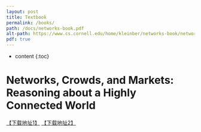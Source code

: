 ```yaml
---
layout: post
title: Textbook
permalink: /books/
path: /docs/networks-book.pdf
alt-path: https://www.cs.cornell.edu/home/kleinber/networks-book/networks-book.pdf
pdf: true
---
```


* content
{:toc}

# Networks, Crowds, and Markets: Reasoning about a Highly Connected World

[【下载地址1】](https://www.cs.cornell.edu/home/kleinber/networks-book/networks-book.pdf)
[【下载地址2】](/ns/docs/networks-book.pdf)



